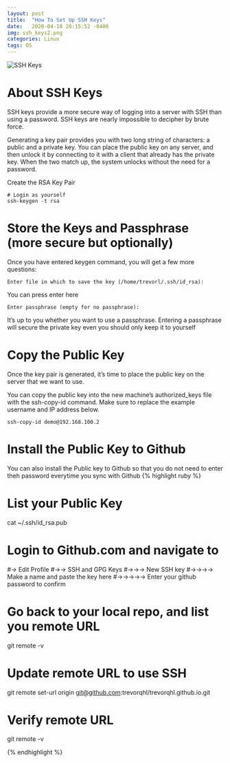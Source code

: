 ```yaml
---
layout: post
title:  "How To Set Up SSH Keys"
date:   2020-04-18 20:15:52 -0400
img: ssh_keys2.png
categories: Linux
tags: OS
---
```

![SSH Keys]({{site.baseurl}}/images/ssh_keys2.png)

# About SSH Keys
SSH keys provide a more secure way of logging into a server with SSH than using a password. SSH keys are nearly impossible to decipher by brute force.

Generating a key pair provides you with two long string of characters: a public and a private key. You can place the public key on any server, and then unlock it by connecting to it with a client that already has the private key. When the two match up, the system unlocks without the need for a password.

Create the RSA Key Pair
```
# Login as yourself
ssh-keygen -t rsa
```

# Store the Keys and Passphrase (more secure but optionally)

Once you have entered keygen command, you will get a few more questions:
```
Enter file in which to save the key (/home/trevorl/.ssh/id_rsa):
```

You can press enter here
```
Enter passphrase (empty for no passphrase):
```

It’s up to you whether you want to use a passphrase. Entering a passphrase will secure the private key even you should only keep it to yourself

# Copy the Public Key
Once the key pair is generated, it’s time to place the public key on the server that we want to use.

You can copy the public key into the new machine’s authorized_keys file with the ssh-copy-id command. Make sure to replace the example username and IP address below.
```
ssh-copy-id demo@192.168.100.2
```
# Install the Public Key to Github
You can also install the Public key to Github so that you do not need to enter theh password everytime you sync with Github
{% highlight ruby %}
# List your Public Key
cat ~/.ssh/id_rsa.pub 
# Login to Github.com and navigate to 
#-> Edit Profile
#->-> SSH and GPG Keys
#->->-> New SSH key
#->->->-> Make a name and paste the key here
#->->->->-> Enter your github password to confirm

# Go back to your local repo, and list you remote URL
git remote -v

# Update remote URL to use SSH
git remote set-url origin git@github.com:trevorqhl/trevorqhl.github.io.git

# Verify remote URL
git remote -v

{% endhighlight %}
